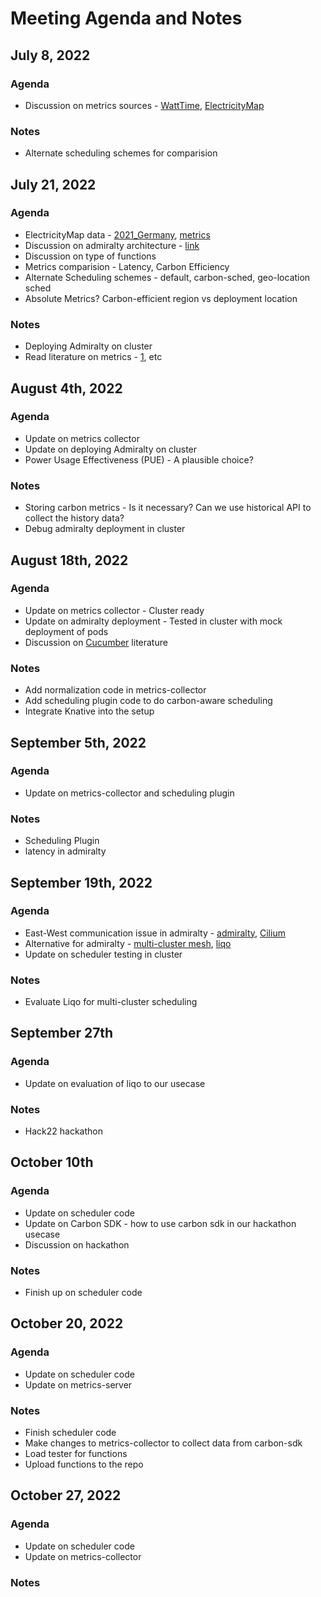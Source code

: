 # Meeting Agenda and Notes
## July 8, 2022
### Agenda
- Discussion on metrics sources - [WattTime](https://www.watttime.org/api-documentation/#introduction), [ElectricityMap](https://static.electricitymap.org/api/docs/index.html)

### Notes
- Alternate scheduling schemes for comparision

## July 21, 2022
### Agenda

- ElectricityMap data - [2021_Germany](https://drive.google.com/file/d/1F-PXu4p9sR28Gx2aJII-kuesCWV5vPS9/view?usp=sharing), [metrics](https://docs.google.com/spreadsheets/d/e/2PACX-1vQymR9eNK7U9bDSUBlyegx0y6FPhpe-mVBGniPzGtWDjZyHb8gI2NHSx-S49EXBhCkDe8dqfJAvsi3C/pubhtml#)
- Discussion on admiralty architecture - [link](https://admiralty.io/docs/concepts/topologies)
- Discussion on type of functions
- Metrics comparision - Latency, Carbon Efficiency
- Alternate Scheduling schemes - default, carbon-sched, geo-location sched
- Absolute Metrics? Carbon-efficient region vs deployment location

### Notes
- Deploying Admiralty on cluster
- Read literature on metrics - [1](https://dl.acm.org/doi/10.1145/3530688), etc

## August 4th, 2022
### Agenda

- Update on metrics collector
- Update on deploying Admiralty on cluster
- Power Usage Effectiveness (PUE) - A plausible choice?

### Notes
- Storing carbon metrics - Is it necessary? Can we use historical API to collect the history data?
- Debug admiralty deployment in cluster

## August 18th, 2022
### Agenda
- Update on metrics collector - Cluster ready
- Update on admiralty deployment - Tested in cluster with mock deployment of pods
- Discussion on [Cucumber](https://link.springer.com/chapter/10.1007/978-3-031-12597-3_14) literature

### Notes
- Add normalization code in metrics-collector
- Add scheduling plugin code to do carbon-aware scheduling
- Integrate Knative into the setup

## September 5th, 2022
### Agenda
- Update on metrics-collector and scheduling plugin

### Notes
- Scheduling Plugin
- latency in admiralty

## September 19th, 2022
### Agenda
- East-West communication issue in admiralty - [admiralty](https://admiralty.io/pricing/), [Cilium](https://cilium.io/blog/2019/03/12/clustermesh/)
- Alternative for admiralty - [multi-cluster mesh](https://www.cncf.io/blog/2021/04/12/simplifying-multi-clusters-in-kubernetes/), [liqo](https://github.com/liqotech/liqo)
- Update on scheduler testing in cluster

### Notes
- Evaluate Liqo for multi-cluster scheduling

## September 27th
### Agenda
- Update on evaluation of liqo to our usecase

### Notes
- Hack22 hackathon

## October 10th
### Agenda
- Update on scheduler code
- Update on Carbon SDK - how to use carbon sdk in our hackathon usecase
- Discussion on hackathon

### Notes
- Finish up on scheduler code

## October 20, 2022
### Agenda
- Update on scheduler code
- Update on metrics-server

### Notes
- Finish scheduler code
- Make changes to metrics-collector to collect data from carbon-sdk
- Load tester for functions
- Upload functions to the repo

## October 27, 2022
### Agenda
- Update on scheduler code
- Update on metrics-collector

### Notes